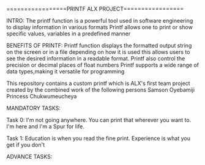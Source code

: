 =================PRINTF ALX PROJECT=================

INTRO:
The printf function is a powerful tool used in software engineering to display information in various formats
Printf allows one to print or show specific values, variables in a predefined manner

BENEFITS OF PRINTF:
Printf function displays the formatted output string on the screen or in a file depending on how it is used this allows users to see the desired information in a readable format.
Printf also control the precision or decimal places of float numbers
Printf supports a wide range of data types,making it versatile for programming 

This repository contains a custom printf which is ALX's first team project created by the combined work of the following persons
Samson Oyebamiji
Princess Chukwumeucheya

MANDATORY TASKS:

Task 0: 
I'm not going anywhere. You can print that wherever you want to. I'm here and I'm a Spur for life.

Task 1:
Education is when you read the fine print. Experience is what you get if you don't 

ADVANCE TASKS:

